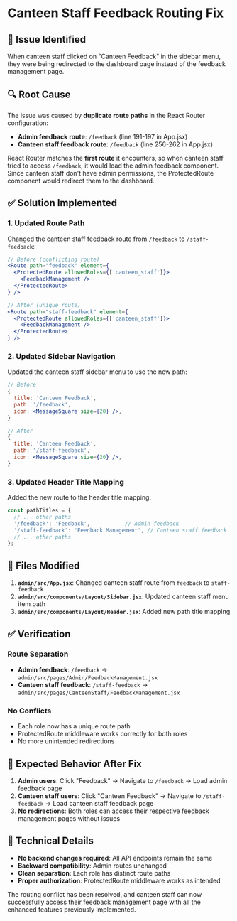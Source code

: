 # Canteen Staff Feedback Routing Fix

## 🐛 **Issue Identified**
When canteen staff clicked on "Canteen Feedback" in the sidebar menu, they were being redirected to the dashboard page instead of the feedback management page.

## 🔍 **Root Cause**
The issue was caused by **duplicate route paths** in the React Router configuration:

- **Admin feedback route**: `/feedback` (line 191-197 in App.jsx)
- **Canteen staff feedback route**: `/feedback` (line 256-262 in App.jsx)

React Router matches the **first route** it encounters, so when canteen staff tried to access `/feedback`, it would load the admin feedback component. Since canteen staff don't have admin permissions, the ProtectedRoute component would redirect them to the dashboard.

## ✅ **Solution Implemented**

### **1. Updated Route Path**
Changed the canteen staff feedback route from `/feedback` to `/staff-feedback`:

```jsx
// Before (conflicting route)
<Route path="feedback" element={
  <ProtectedRoute allowedRoles={['canteen_staff']}>
    <FeedbackManagement />
  </ProtectedRoute>
} />

// After (unique route)
<Route path="staff-feedback" element={
  <ProtectedRoute allowedRoles={['canteen_staff']}>
    <FeedbackManagement />
  </ProtectedRoute>
} />
```

### **2. Updated Sidebar Navigation**
Updated the canteen staff sidebar menu to use the new path:

```jsx
// Before
{
  title: 'Canteen Feedback',
  path: '/feedback',
  icon: <MessageSquare size={20} />,
}

// After
{
  title: 'Canteen Feedback',
  path: '/staff-feedback',
  icon: <MessageSquare size={20} />,
}
```

### **3. Updated Header Title Mapping**
Added the new route to the header title mapping:

```jsx
const pathTitles = {
  // ... other paths
  '/feedback': 'Feedback',           // Admin feedback
  '/staff-feedback': 'Feedback Management', // Canteen staff feedback
  // ... other paths
};
```

## 📁 **Files Modified**

1. **`admin/src/App.jsx`**: Changed canteen staff route from `feedback` to `staff-feedback`
2. **`admin/src/components/Layout/Sidebar.jsx`**: Updated canteen staff menu item path
3. **`admin/src/components/Layout/Header.jsx`**: Added new path title mapping

## ✅ **Verification**

### **Route Separation**
- **Admin feedback**: `/feedback` → `admin/src/pages/Admin/FeedbackManagement.jsx`
- **Canteen staff feedback**: `/staff-feedback` → `admin/src/pages/CanteenStaff/FeedbackManagement.jsx`

### **No Conflicts**
- Each role now has a unique route path
- ProtectedRoute middleware works correctly for both roles
- No more unintended redirections

## 🎯 **Expected Behavior After Fix**

1. **Admin users**: Click "Feedback" → Navigate to `/feedback` → Load admin feedback page
2. **Canteen staff users**: Click "Canteen Feedback" → Navigate to `/staff-feedback` → Load canteen staff feedback page
3. **No redirections**: Both roles can access their respective feedback management pages without issues

## 🔧 **Technical Details**

- **No backend changes required**: All API endpoints remain the same
- **Backward compatibility**: Admin routes unchanged
- **Clean separation**: Each role has distinct route paths
- **Proper authorization**: ProtectedRoute middleware works as intended

The routing conflict has been resolved, and canteen staff can now successfully access their feedback management page with all the enhanced features previously implemented.
